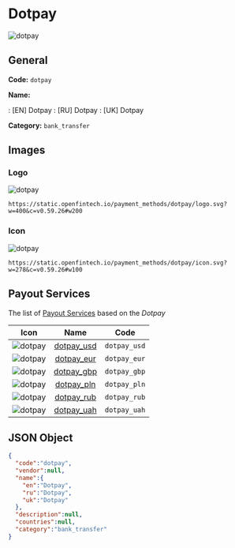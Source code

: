 
# Dotpay 
![dotpay](https://static.openfintech.io/payment_methods/dotpay/logo.svg?w=400&c=v0.59.26#w200)  

## General 
**Code:** `dotpay` 
 
**Name:** 
 
:	[EN] Dotpay 
:	[RU] Dotpay 
:	[UK] Dotpay 
 
**Category:** `bank_transfer` 
 

## Images 

### Logo 
![dotpay](https://static.openfintech.io/payment_methods/dotpay/logo.svg?w=400&c=v0.59.26#w200)  

```
https://static.openfintech.io/payment_methods/dotpay/logo.svg?w=400&c=v0.59.26#w200
```  

### Icon 
![dotpay](https://static.openfintech.io/payment_methods/dotpay/icon.svg?w=278&c=v0.59.26#w100)  

```
https://static.openfintech.io/payment_methods/dotpay/icon.svg?w=278&c=v0.59.26#w100
```  

## Payout Services 
 
The list of [Payout Services](/payout-services/) based on the _Dotpay_ 

|Icon|Name|Code| 
|:---:|:---:|:---:| 
|![dotpay](https://static.openfintech.io/payout_methods/dotpay/icon.svg?w=278&c=v0.59.26#w40) |[dotpay_usd](/payout-services/dotpay_usd/)|`dotpay_usd`| 
|![dotpay](https://static.openfintech.io/payout_methods/dotpay/icon.svg?w=278&c=v0.59.26#w40) |[dotpay_eur](/payout-services/dotpay_eur/)|`dotpay_eur`| 
|![dotpay](https://static.openfintech.io/payout_methods/dotpay/icon.svg?w=278&c=v0.59.26#w40) |[dotpay_gbp](/payout-services/dotpay_gbp/)|`dotpay_gbp`| 
|![dotpay](https://static.openfintech.io/payout_methods/dotpay/icon.svg?w=278&c=v0.59.26#w40) |[dotpay_pln](/payout-services/dotpay_pln/)|`dotpay_pln`| 
|![dotpay](https://static.openfintech.io/payout_methods/dotpay/icon.svg?w=278&c=v0.59.26#w40) |[dotpay_rub](/payout-services/dotpay_rub/)|`dotpay_rub`| 
|![dotpay](https://static.openfintech.io/payout_methods/dotpay/icon.svg?w=278&c=v0.59.26#w40) |[dotpay_uah](/payout-services/dotpay_uah/)|`dotpay_uah`| 
 

## JSON Object 

```json
{
  "code":"dotpay",
  "vendor":null,
  "name":{
    "en":"Dotpay",
    "ru":"Dotpay",
    "uk":"Dotpay"
  },
  "description":null,
  "countries":null,
  "category":"bank_transfer"
}
```  
